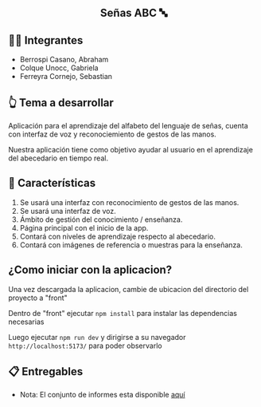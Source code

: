 <h2 align="center">
<p>Señas ABC 🔤 </p>
</h2>

## 👩‍💻 Integrantes

* Berrospi Casano, Abraham
* Colque Unocc, Gabriela
* Ferreyra Cornejo, Sebastian

## 👆 Tema a desarrollar

Aplicación para el aprendizaje del alfabeto del lenguaje de señas, cuenta con interfaz de voz y reconociemiento de gestos de las manos. 

Nuestra aplicación tiene como objetivo ayudar al usuario en el aprendizaje del abecedario en tiempo real.


## 📃 Características

1. Se usará una interfaz con reconocimiento de gestos de las manos.
2. Se usará una interfaz de voz.
3. Ámbito de gestión del conocimiento / enseñanza.
4. Página principal con el inicio de la app.
5. Contará con niveles de aprendizaje respecto al abecedario.
6. Contará con imágenes de referencia o muestras para la enseñanza.

## ¿Como iniciar con la aplicacion?

Una vez descargada la aplicacion, cambie de ubicacion del directorio del proyecto a "front"

Dentro de "front" ejecutar `npm install` para instalar las dependencias necesarias

Luego ejecutar  `npm run dev`  y dirigirse a su navegador `http://localhost:5173/` para poder observarlo


## :clipboard:  Entregables

* Nota: El conjunto de informes esta disponible [aquí](https://drive.google.com/drive/folders/1YbFL77lRPgqbsdVAWrRAWJnj3dgjGQ8J?usp=share_link)
